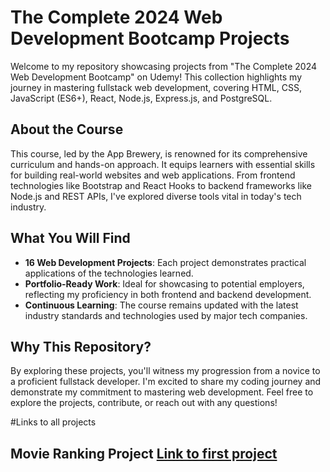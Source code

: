 # The Complete 2024 Web Development Bootcamp Projects

Welcome to my repository showcasing projects from "The Complete 2024 Web Development Bootcamp" on Udemy! This collection highlights my journey in mastering fullstack web development, covering HTML, CSS, JavaScript (ES6+), React, Node.js, Express.js, and PostgreSQL.

## About the Course

This course, led by the App Brewery, is renowned for its comprehensive curriculum and hands-on approach. It equips learners with essential skills for building real-world websites and web applications. From frontend technologies like Bootstrap and React Hooks to backend frameworks like Node.js and REST APIs, I've explored diverse tools vital in today's tech industry.

## What You Will Find

- **16 Web Development Projects**: Each project demonstrates practical applications of the technologies learned.
- **Portfolio-Ready Work**: Ideal for showcasing to potential employers, reflecting my proficiency in both frontend and backend development.
- **Continuous Learning**: The course remains updated with the latest industry standards and technologies used by major tech companies.

## Why This Repository?

By exploring these projects, you'll witness my progression from a novice to a proficient fullstack developer. I'm excited to share my coding journey and demonstrate my commitment to mastering web development. Feel free to explore the projects, contribute, or reach out with any questions!

#Links to all projects

## Movie Ranking Project [Link to first project](./section_2_project/index.html)
